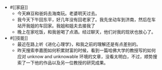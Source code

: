 - #[[家庭]]
    - 今天麻豆和爸妈去海南玩。老婆明天过去。
    - 我今天下午回东平，好几年没有回老家了。我先坐动车到济南，然后在车站开我姐的车回家。我姐和姐夫去接我了
    - 晚上在家吃饭，和我爸喝了点酒。经过聊天，他们对我的现状也放心了。
- #[[技能]]
    - 最近在路上听《进化心理学》，和我之前的理解还是有点差别的。
    - 昨天搜索李嘉图如何积累财富的时候，看到一篇哈佛大学的教授写的如何应对 unknow and unknowable 环境的文章，没看太明白，不过，顺势搜索了一下他的作品以及另一位教授的研究成果。
